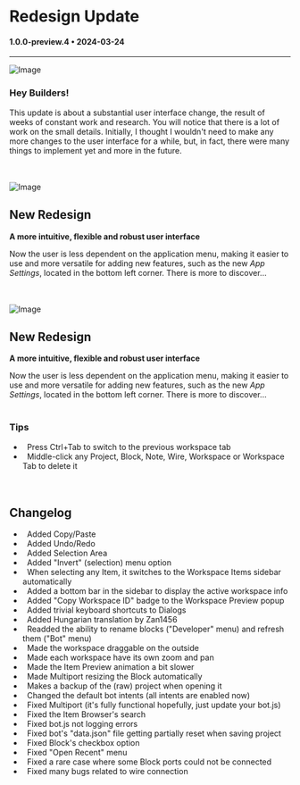 # Redesign Update

#### 1.0.0-preview.4 • 2024-03-24

---

![Image](https://clan.akamai.steamstatic.com/images/35455752/aeccf1458d1643b0e39e817baa9897e3a1d0b595.jpg)

### **Hey Builders!**

This update is about a substantial user interface change, the result of weeks of constant work and research. You will notice that there is a lot of work on the small details.
Initially, I thought I wouldn't need to make any more changes to the user interface for a while, but, in fact, there were many things to implement yet and more in the future.
<br>
<br>
<br>

![Image](https://clan.akamai.steamstatic.com/images/35455752/dd104907c15949a0f29b8691b6a386e7f28b8a6f.jpg)

## **New Redesign**

**A more intuitive, flexible and robust user interface**  
<br>

Now the user is less dependent on the application menu, making it easier to use and more versatile for adding new features, such as the new _App Settings_, located in the bottom left corner. There is more to discover...
<br>
<br>
<br>

![Image](https://clan.akamai.steamstatic.com/images/35455752/123db6dda786471abe6b2568e1b773430cbe71ac.gif)

## **New Redesign**

**A more intuitive, flexible and robust user interface**  
<br>

Now the user is less dependent on the application menu, making it easier to use and more versatile for adding new features, such as the new _App Settings_, located in the bottom left corner. There is more to discover...
<br>
<br>

### **Tips**

-   Press Ctrl+Tab to switch to the previous workspace tab
-   Middle-click any Project, Block, Note, Wire, Workspace or Workspace Tab to delete it
    <br>
    <br>
    <br>

## **Changelog**

-   Added Copy/Paste
-   Added Undo/Redo
-   Added Selection Area
-   Added "Invert" (selection) menu option
-   When selecting any Item, it switches to the Workspace Items sidebar automatically
-   Added a bottom bar in the sidebar to display the active workspace info
-   Added "Copy Workspace ID" badge to the Workspace Preview popup
-   Added trivial keyboard shortcuts to Dialogs
-   Added Hungarian translation by Zan1456
-   Readded the ability to rename blocks ("Developer" menu) and refresh them ("Bot" menu)
-   Made the workspace draggable on the outside
-   Made each workspace have its own zoom and pan
-   Made the Item Preview animation a bit slower
-   Made Multiport resizing the Block automatically
-   Makes a backup of the (raw) project when opening it
-   Changed the default bot intents (all intents are enabled now)
-   Fixed Multiport (it's fully functional hopefully, just update your bot.js)
-   Fixed the Item Browser's search
-   Fixed bot.js not logging errors
-   Fixed bot's "data.json" file getting partially reset when saving project
-   Fixed Block's checkbox option
-   Fixed "Open Recent" menu
-   Fixed a rare case where some Block ports could not be connected
-   Fixed many bugs related to wire connection
